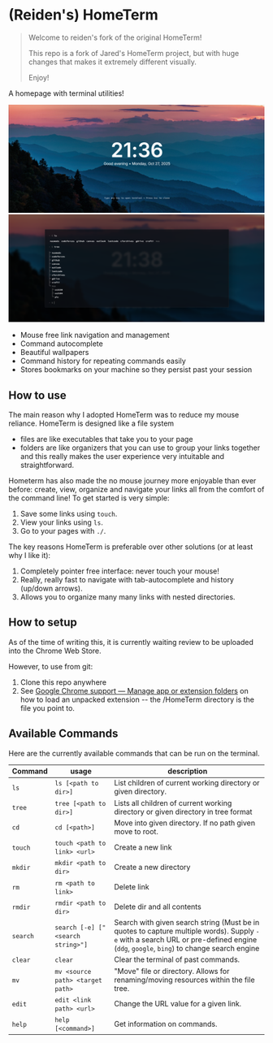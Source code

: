 # (Reiden's) HomeTerm

> Welcome to reiden's fork of the original HomeTerm!
>
> This repo is a fork of Jared's HomeTerm project, but with huge changes that makes it extremely different visually.
>
>
> Enjoy!

A homepage with terminal utilities!

![alt text](/media/image.png)
![alt text](/media/image2.png)

- Mouse free link navigation and management
- Command autocomplete
- Beautiful wallpapers
- Command history for repeating commands easily
- Stores bookmarks on your machine so they persist past your session

## How to use
The main reason why I adopted HomeTerm was to reduce my mouse reliance. HomeTerm is designed like a file system
-  files are like executables that take you to your page
-  folders are like organizers that you can use to group your links together
and this really makes the user experience very intuitable and straightforward.

 Hometerm has also made the no mouse journey more enjoyable than ever before: create, view, organize and navigate your links all from the comfort of the command line! To get started is very simple:

1. Save some links using `touch`.
2. View your links using `ls`.
3. Go to your pages with `./`.

The key reasons HomeTerm is preferable over other solutions (or at least why I like it): 
1. Completely pointer free interface: never touch your mouse!
2. Really, really fast to navigate with tab-autocomplete and history (up/down arrows).
3. Allows you to organize many many links with nested directories.

## How to setup
As of the time of writing this, it is currently waiting review to be uploaded into the Chrome Web Store.

However, to use from git:
1. Clone this repo anywhere
2. See [Google Chrome support — Manage app or extension folders](https://support.google.com/chrome/a/answer/2714278?hl=en#:~:text=Go%20to%20chrome%3A%2F%2Fextensions,the%20app%20or%20extension%20folder.) on how to load an unpacked extension -- the /HomeTerm directory is the file you point to.


## Available Commands

Here are the currently available commands that can be run on the terminal.

| Command  | usage                             | description                                                                                                                                                                          |
| -------- | --------------------------------- | ------------------------------------------------------------------------------------------------------------------------------------------------------------------------------------ |
| `ls`     | `ls [<path to dir>]`              | List children of current working directory or given directory.                                                                                                                       |
| `tree`   | `tree [<path to dir>]`            | Lists all children of current working directory or given directory in tree format                                                                                                    |
| `cd`     | `cd [<path>]`                     | Move into given directory. If no path given move to root.                                                                                                                            |
| `touch`  | `touch <path to link> <url>`      | Create a new link                                                                                                                                                                    |
| `mkdir`  | `mkdir <path to dir>`             | Create a new directory                                                                                                                                                               |
| `rm`     | `rm <path to link>`               | Delete link                                                                                                                                                                          |
| `rmdir`  | `rmdir <path to dir>`             | Delete dir and all contents                                                                                                                                                          |
| `search` | `search [-e] ["<search string>"]` | Search with given search string (Must be in quotes to capture multiple words). Supply `-e` with a search URL or pre-defined engine (`ddg`, `google`, `bing`) to change search engine |
| `clear`  | `clear`                           | Clear the terminal of past commands.                                                                                                                                                 |
| `mv`     | `mv <source path> <target path>`  | "Move" file or directory. Allows for renaming/moving resources within the file tree.                                                                                                 |
| `edit`   | `edit <link path> <url>`          | Change the URL value for a given link.                                                                                                                                               |
| `help`   | `help [<command>]`                | Get information on commands.                                                                                                                                                         |
